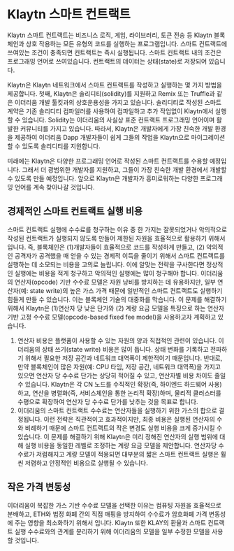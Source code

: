 # Klaytn 스마트 컨트랙트

Klaytn 스마트 컨트랙트는 비즈니스 로직, 게임, 라이브러리, 토큰 전송 등 Klaytn 블록체인과 상호 작용하는 모든 유형의 코드를 실행하는 프로그램입니다. 스마트 컨트랙트에 쓰여있는 조건이 충족되면 컨트랙트는 즉시 실행됩니다. 스마트 컨트랙트 내의 조건은 프로그래밍 언어로 쓰여있습니다. 컨트랙트의 데이터는 상태(state)로 저장되어 있습니다.

Klaytn은 Klaytn 네트워크에서 스마트 컨트랙트를 작성하고 실행하는 몇 가지 방법을 제공합니다. 첫째, Klaytn은 솔리디티(solidity)를 지원하고 Remix 또는 Truffle과 같은 이더리움 개발 툴킷과의 상호운용성을 가지고 있습니다. 솔리디티로 작성된 스마트 계약은 기존 솔리디티 컴파일러를 사용하여 컴파일하고 추가 작업없이 Klaytn에서 실행할 수 있습니다. Solidity는 이더리움의 사실상 표준 컨트랙트 프로그래밍 언어이며 활발한 커뮤니티를 가지고 있습니다. 따라서, Klaytn은 개발자에게 가장 친숙한 개발 환경을 제공하여 이더리움 Dapp 개발자들이 쉽게 그들의 작업을 Klaytn으로 마이그레이션 할 수 있도록 솔리디티를 지원합니다.

미래에는 Klaytn은 다양한 프로그래밍 언어로 작성된 스마트 컨트랙트를 수용할 예정입니다. 그래서 더 광범위한 개발자를 지원하고, 그들이 가장 친숙한 개발 환경에서 개발할 수 있도록 만들 예정입니다. 앞으로 Klaytn은 개발자가 흥미로워하는 다양한 프로그래밍 언어를 계속 찾아나갈 것입니다.

## 경제적인 스마트 컨트랙트 실행 비용

스마트 컨트랙트 실행에 수수료를 청구하는 이유 중 한 가지는 잘못되었거나 악의적으로 작성된 컨트랙트가 실행되지 않도록 만들어 제한된 자원을 효율적으로 활용하기 위해서입니다. 즉, 블록체인은 \(1\)개발자들이 효율적으로 코드를 작성하게 만들고, \(2\) 악의적인 공격자가 공격했을 때 얻을 수 있는 경제적 이득을 줄이기 위해서 스마트 컨트랙트를 실행하는 데 소모되는 비용을 고의로 늘립니다. 이에 알맞는 전략을 구사한다면 정상적인 실행에는 비용을 적게 청구하고 악의적인 실행에는 많이 청구해야 합니다. 이더리움의 연산자(opcode) 기반 수수료 모델은 자원 낭비를 방지하는 데 유용하지만, 일부 연산자\(예: state write\)의 높은 가스 가격 때문에 일반적인 스마트 컨트랙트도 실행하기 힘들게 만들 수 있습니다. 이는 블록체인 기술의 대중화를 막습니다. 이 문제를 해결하기 위해서 Klaytn은 \(1\)연산자 당 낮은 단가와 \(2\) 계량 요금 모델을 특징으로 하는 연산자 기반 고정 수수료 모델(opcode-based fixed fee model)을 사용하고자 계획하고 있습니다.

1. 연산자 비용은 플랫폼이 사용할 수 있는 자원의 양과 직접적인 관련이 있습니다. 이더리움의 상태 쓰기(state write) 비용은 많이 듭니다. 상태 변화를 기록하고 전파하기 위해서 필요한 저장 공간과 네트워크 대역폭이 제한적이기 때문입니다. 반대로, 만약 블록체인이 많은 자원(예: CPU 타임, 저장 공간, 네트워크 대역폭)을 가지고 있으면 연산자 당 수수료 단가는 상당히 적어질 수 있고, 연산자별 비용 차이도 줄일 수 있습니다. Klaytn은 각 CN 노드를 수직적인 확장(즉, 하이엔드 하드웨어 사용)하고, 연산을 병렬화(즉, 서비스체인을 통한 논리적 확장)하며, 물리적 클러스터를 수평으로 확장하여 연산자 당 수수료 단가를 낮추는 것을 목표로 합니다.
2. 이더리움의 스마트 컨트랙트 수수료는 연산자들을 실행하기 위한 가스의 합으로 결정됩니다. 이런 전략은 직관적이고 효과적이지만, 최종 비용은 실행된 연산자의 수와 비례하기 때문에 스마트 컨트랙트의 작은 변경도 실행 비용을 크게 증가시킬 수 있습니다. 이 문제를 해결하기 위해 Klaytn은 미리 정해진 연산자의 실행 범위에 대해 실행 비용을 동일한 레벨로 조정하는 계량 요금 모델을 제안합니다. 연산자당 수수료가 저렴해지고 계량 모델이 적용되면 대부분의 짧은 스마트 컨트랙트 실행은 훨씬 저렴하고 안정적인 비용으로 실행될 수 있습니다.

## 작은 가격 변동성

이더리움이 복잡한 가스 기반 수수료 모델을 선택한 이유는 컴퓨팅 자원을 효율적으로 분배하고, ETH와 법정 화폐 간의 직접 매핑을 방지하여 수수료가 암호화폐 가격 변동성에 주는 영향을 최소화하기 위해서 입니다. Klaytn 또한 KLAY의 환율과 스마트 컨트랙트 실행 수수료와의 관계를 분리하기 위해 이더리움의 모델을 일부 수정한 모델을 사용할 것입니다.